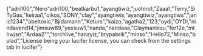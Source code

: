 {"adri100","Nero"adri100,"beatkarbu1,"ayangtiwiz,"juohiro1,"Zaaa1,"Terry,"SiTyGas,"keiraa1,"oikos,"SONY,"clay","ayangtiwis,"ayangtiwiz,"ayangtiws","janic1234","abeltoxic,"Bjidamann","Keturs","kaizo,"agatha2,"123,"oydi,"OYDI,"nindavend14,"jimsuw89,"yexsuw1,"nanda,"nandaaa,"Claymanlesu,"fer12e,"mthwjsn","Ardaa2"","torchlive,"hanzyiz,"brypabrik","minso","Hello72,"Minso,"bulad","License being your lucifer license, you can check from the settings tab in lucifer"}
